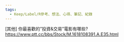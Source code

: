```yaml
---
tags:
  - Keep/Label/R參考、想法、心得、筆記、紀錄
---
```


[其他]  你最喜歡的”投資&交易”電影有哪些?
https://www.ptt.cc/bbs/Stock/M.1618108391.A.E35.html